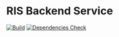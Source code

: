 # RIS Backend Service

[![Build](https://github.com/digitalservice4germany/ris-backend-service/actions/workflows/build.yml/badge.svg)](https://github.com/digitalservice4germany/ris-backend-service/actions/workflows/build.yml)
[![Dependencies Check](https://github.com/digitalservice4germany/ris-backend-service/actions/workflows/dependencies-check.yml/badge.svg)](https://github.com/digitalservice4germany/ris-backend-service/actions/workflows/dependencies-check.yml)
